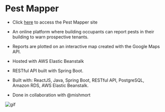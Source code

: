 # Pest Mapper

* Click [here](http://pestmapper-env.eba-2ypfqjyc.us-east-2.elasticbeanstalk.com/) to access the Pest Mapper site

* An online platform where building occupants can report pests in their building to warn prospective tenants.

* Reports are plotted on an interactive map created with the Google Maps API.

* Hosted with AWS Elastic Beanstalk

* RESTful API built with Spring Boot.

* Built with: ReactJS, Java, Spring Boot, RESTful API, PostgreSQL, Amazon RDS, AWS Elastic Beanstalk.

* Done in collaboration with @mishmort

![gif](demo2.gif)
